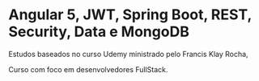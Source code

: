 # Angular 5, JWT, Spring Boot, REST, Security, Data e MongoDB


Estudos baseados no curso Udemy ministrado pelo Francis Klay Rocha,

Curso com foco em desenvolvedores FullStack. 

